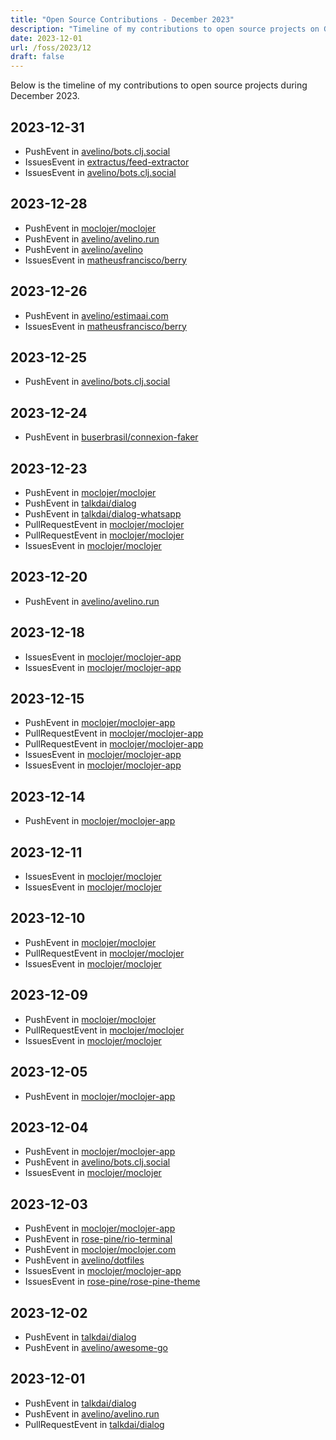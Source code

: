 ```yaml
---
title: "Open Source Contributions - December 2023"
description: "Timeline of my contributions to open source projects on GitHub during December 2023."
date: 2023-12-01
url: /foss/2023/12
draft: false
---
```


Below is the timeline of my contributions to open source projects during December 2023.

## 2023-12-31

- PushEvent in [avelino/bots.clj.social](https://github.com/avelino/bots.clj.social)
- IssuesEvent in [extractus/feed-extractor](https://github.com/extractus/feed-extractor)
- IssuesEvent in [avelino/bots.clj.social](https://github.com/avelino/bots.clj.social)

## 2023-12-28

- PushEvent in [moclojer/moclojer](https://github.com/moclojer/moclojer)
- PushEvent in [avelino/avelino.run](https://github.com/avelino/avelino.run)
- PushEvent in [avelino/avelino](https://github.com/avelino/avelino)
- IssuesEvent in [matheusfrancisco/berry](https://github.com/matheusfrancisco/berry)

## 2023-12-26

- PushEvent in [avelino/estimaai.com](https://github.com/avelino/estimaai.com)
- IssuesEvent in [matheusfrancisco/berry](https://github.com/matheusfrancisco/berry)

## 2023-12-25

- PushEvent in [avelino/bots.clj.social](https://github.com/avelino/bots.clj.social)

## 2023-12-24

- PushEvent in [buserbrasil/connexion-faker](https://github.com/buserbrasil/connexion-faker)

## 2023-12-23

- PushEvent in [moclojer/moclojer](https://github.com/moclojer/moclojer)
- PushEvent in [talkdai/dialog](https://github.com/talkdai/dialog)
- PushEvent in [talkdai/dialog-whatsapp](https://github.com/talkdai/dialog-whatsapp)
- PullRequestEvent in [moclojer/moclojer](https://github.com/moclojer/moclojer)
- PullRequestEvent in [moclojer/moclojer](https://github.com/moclojer/moclojer)
- IssuesEvent in [moclojer/moclojer](https://github.com/moclojer/moclojer)

## 2023-12-20

- PushEvent in [avelino/avelino.run](https://github.com/avelino/avelino.run)

## 2023-12-18

- IssuesEvent in [moclojer/moclojer-app](https://github.com/moclojer/moclojer-app)
- IssuesEvent in [moclojer/moclojer-app](https://github.com/moclojer/moclojer-app)

## 2023-12-15

- PushEvent in [moclojer/moclojer-app](https://github.com/moclojer/moclojer-app)
- PullRequestEvent in [moclojer/moclojer-app](https://github.com/moclojer/moclojer-app)
- PullRequestEvent in [moclojer/moclojer-app](https://github.com/moclojer/moclojer-app)
- IssuesEvent in [moclojer/moclojer-app](https://github.com/moclojer/moclojer-app)
- IssuesEvent in [moclojer/moclojer-app](https://github.com/moclojer/moclojer-app)

## 2023-12-14

- PushEvent in [moclojer/moclojer-app](https://github.com/moclojer/moclojer-app)

## 2023-12-11

- IssuesEvent in [moclojer/moclojer](https://github.com/moclojer/moclojer)
- IssuesEvent in [moclojer/moclojer](https://github.com/moclojer/moclojer)

## 2023-12-10

- PushEvent in [moclojer/moclojer](https://github.com/moclojer/moclojer)
- PullRequestEvent in [moclojer/moclojer](https://github.com/moclojer/moclojer)
- IssuesEvent in [moclojer/moclojer](https://github.com/moclojer/moclojer)

## 2023-12-09

- PushEvent in [moclojer/moclojer](https://github.com/moclojer/moclojer)
- PullRequestEvent in [moclojer/moclojer](https://github.com/moclojer/moclojer)
- IssuesEvent in [moclojer/moclojer](https://github.com/moclojer/moclojer)

## 2023-12-05

- PushEvent in [moclojer/moclojer-app](https://github.com/moclojer/moclojer-app)

## 2023-12-04

- PushEvent in [moclojer/moclojer-app](https://github.com/moclojer/moclojer-app)
- PushEvent in [avelino/bots.clj.social](https://github.com/avelino/bots.clj.social)
- IssuesEvent in [moclojer/moclojer](https://github.com/moclojer/moclojer)

## 2023-12-03

- PushEvent in [moclojer/moclojer-app](https://github.com/moclojer/moclojer-app)
- PushEvent in [rose-pine/rio-terminal](https://github.com/rose-pine/rio-terminal)
- PushEvent in [moclojer/moclojer.com](https://github.com/moclojer/moclojer.com)
- PushEvent in [avelino/dotfiles](https://github.com/avelino/dotfiles)
- IssuesEvent in [moclojer/moclojer-app](https://github.com/moclojer/moclojer-app)
- IssuesEvent in [rose-pine/rose-pine-theme](https://github.com/rose-pine/rose-pine-theme)

## 2023-12-02

- PushEvent in [talkdai/dialog](https://github.com/talkdai/dialog)
- PushEvent in [avelino/awesome-go](https://github.com/avelino/awesome-go)

## 2023-12-01

- PushEvent in [talkdai/dialog](https://github.com/talkdai/dialog)
- PushEvent in [avelino/avelino.run](https://github.com/avelino/avelino.run)
- PullRequestEvent in [talkdai/dialog](https://github.com/talkdai/dialog)


